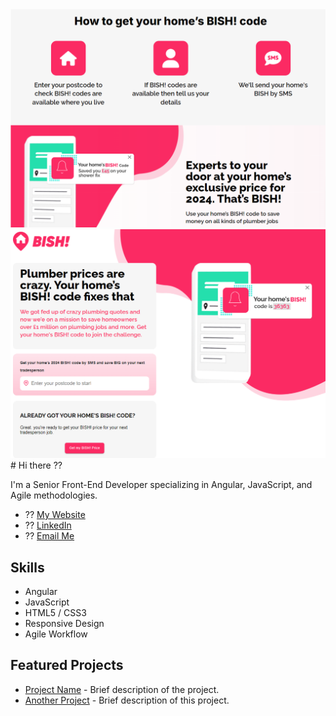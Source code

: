 <img src="./src/assets/1 (1).png"/>
<img src="./src/assets/1 (2).png"/>
# Hi there ??

I'm a Senior Front-End Developer specializing in Angular, JavaScript, and Agile methodologies.

- ?? [My Website](https://yourwebsite.com)
- ?? [LinkedIn](https://linkedin.com/in/yourprofile)
- ?? [Email Me](mailto:youremail@example.com)

## Skills
- Angular
- JavaScript
- HTML5 / CSS3
- Responsive Design
- Agile Workflow

## Featured Projects
- [Project Name](https://github.com/7CodeWizard/ProjectName) - Brief description of the project.
- [Another Project](https://github.com/7CodeWizard/AnotherProject) - Brief description of this project.